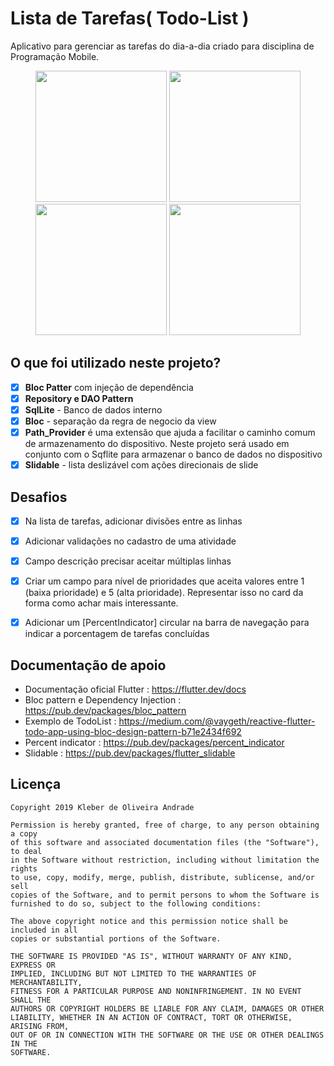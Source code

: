 # Lista de Tarefas( Todo-List )

Aplicativo para gerenciar as tarefas do dia-a-dia criado para disciplina de Programação Mobile.

<p align="center">
<img src="https://bit.ly/2NCkm1i" width="210"/>    
<img src="https://bit.ly/32flH32" width="210"/>
<img src="https://bit.ly/33fBRuH" width="210"/>
<img src="https://bit.ly/2PHMpip" width="210"/>
</p>

## O que foi utilizado neste projeto?

- [x] **Bloc Patter** com  injeção de dependência
- [x] **Repository e DAO Pattern**
- [x] **SqlLite** - Banco de dados interno
- [x] **Bloc** - separação da regra de negocio da view
- [x] **Path_Provider** é uma extensão que ajuda a facilitar o caminho comum de armazenamento do dispositivo. Neste projeto será usado em conjunto com o Sqflite para armazenar o banco de dados no dispositivo
- [x] **Slidable** - lista deslizável com ações direcionais de slide

## Desafios

-  [x] Na lista de tarefas, adicionar divisões entre as linhas
-  [x] Adicionar validações no cadastro de uma atividade
-  [x] Campo descrição precisar aceitar múltiplas linhas
-  [x] Criar um campo para nível de prioridades que aceita valores entre 1 (baixa prioridade) e 5 (alta prioridade). Representar isso no card da forma como achar mais interessante.
-  [x] Adicionar um [PercentIndicator] circular na barra de navegação para indicar a porcentagem de tarefas concluídas


## Documentação de apoio

 - Documentação oficial Flutter : https://flutter.dev/docs
 - Bloc pattern e Dependency Injection : https://pub.dev/packages/bloc_pattern
 - Exemplo de TodoList : https://medium.com/@vaygeth/reactive-flutter-todo-app-using-bloc-design-pattern-b71e2434f692
 - Percent indicator : https://pub.dev/packages/percent_indicator
 - Slidable : https://pub.dev/packages/flutter_slidable


## Licença

    Copyright 2019 Kleber de Oliveira Andrade
    
    Permission is hereby granted, free of charge, to any person obtaining a copy
    of this software and associated documentation files (the "Software"), to deal
    in the Software without restriction, including without limitation the rights
    to use, copy, modify, merge, publish, distribute, sublicense, and/or sell
    copies of the Software, and to permit persons to whom the Software is
    furnished to do so, subject to the following conditions:
    
    The above copyright notice and this permission notice shall be included in all
    copies or substantial portions of the Software.
    
    THE SOFTWARE IS PROVIDED "AS IS", WITHOUT WARRANTY OF ANY KIND, EXPRESS OR
    IMPLIED, INCLUDING BUT NOT LIMITED TO THE WARRANTIES OF MERCHANTABILITY,
    FITNESS FOR A PARTICULAR PURPOSE AND NONINFRINGEMENT. IN NO EVENT SHALL THE
    AUTHORS OR COPYRIGHT HOLDERS BE LIABLE FOR ANY CLAIM, DAMAGES OR OTHER
    LIABILITY, WHETHER IN AN ACTION OF CONTRACT, TORT OR OTHERWISE, ARISING FROM,
    OUT OF OR IN CONNECTION WITH THE SOFTWARE OR THE USE OR OTHER DEALINGS IN THE
    SOFTWARE.
